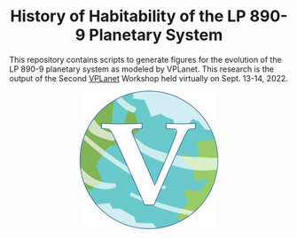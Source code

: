 <h1 align="center">History of Habitability of the LP 890-9 Planetary System</h1>

This repository contains scripts to generate figures for the evolution of the 
LP 890-9 planetary system as modeled by VPLanet. This research is the output
of the Second <a href="https://github.com/VirtualPlanetaryLaboratory/vplanet">VPLanet</a> Workshop held virtually on Sept. 13-14, 2022.

<p align="center">
  <img width = "250" src="VPLanetLogo.png?raw=true"/>
</p>
